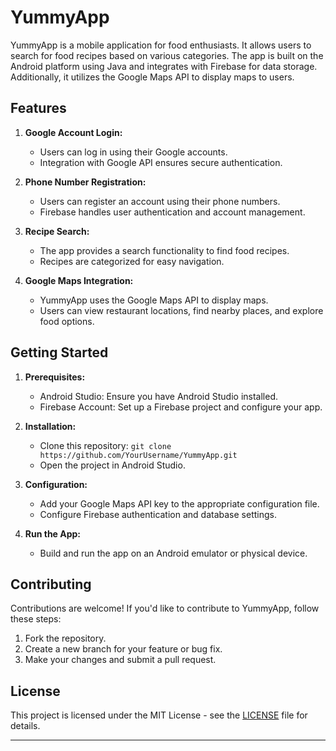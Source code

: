 # YummyApp

YummyApp is a mobile application for food enthusiasts. It allows users to search for food recipes based on various categories. The app is built on the Android platform using Java and integrates with Firebase for data storage. Additionally, it utilizes the Google Maps API to display maps to users.

## Features

1. **Google Account Login:**
   - Users can log in using their Google accounts.
   - Integration with Google API ensures secure authentication.

2. **Phone Number Registration:**
   - Users can register an account using their phone numbers.
   - Firebase handles user authentication and account management.

3. **Recipe Search:**
   - The app provides a search functionality to find food recipes.
   - Recipes are categorized for easy navigation.

4. **Google Maps Integration:**
   - YummyApp uses the Google Maps API to display maps.
   - Users can view restaurant locations, find nearby places, and explore food options.

## Getting Started

1. **Prerequisites:**
   - Android Studio: Ensure you have Android Studio installed.
   - Firebase Account: Set up a Firebase project and configure your app.

2. **Installation:**
   - Clone this repository: `git clone https://github.com/YourUsername/YummyApp.git`
   - Open the project in Android Studio.

3. **Configuration:**
   - Add your Google Maps API key to the appropriate configuration file.
   - Configure Firebase authentication and database settings.

4. **Run the App:**
   - Build and run the app on an Android emulator or physical device.

## Contributing

Contributions are welcome! If you'd like to contribute to YummyApp, follow these steps:
1. Fork the repository.
2. Create a new branch for your feature or bug fix.
3. Make your changes and submit a pull request.

## License

This project is licensed under the MIT License - see the [LICENSE](LICENSE) file for details.

---

